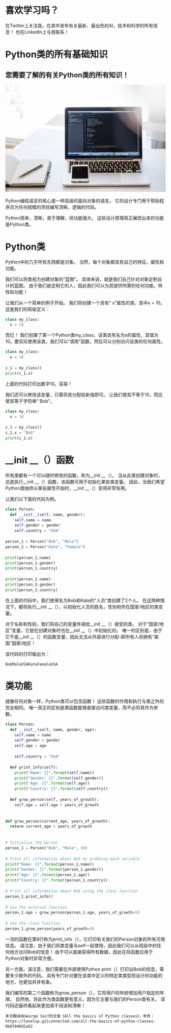 # 喜欢学习吗？

在Twitter上关注我，在其中发布有关最新，最出色的AI，技术和科学的所有信息！ 也在LinkedIn上与我联系！
# Python类的所有基础知识
## 您需要了解的有关Python类的所有知识！
![](1*ICBT-jxfLVgpCO80d897fw.jpeg)

Python编程语言的核心是一种高级的面向对象的语言。 它的设计专门用于帮助程序员为任何规模的项目编写清晰，逻辑的代码。

Python简单，清晰，易于理解，但功能强大。 这些设计原理真正展现出来的功能是Python类。
# Python类

Python中的几乎所有东西都是对象。 当然，每个对象都具有自己的特征，属性和功能。

我们可以将类视为创建对象的“蓝图”。 具体来说，就是我们自己针对对象定制设计的蓝图。 由于我们是定制它的人，因此我们可以为其提供所需的任何功能，特性和功能！

让我们从一个简单的例子开始。 我们将创建一个具有“ x”属性的类，其中x = 10。 这是我们的班级定义：
```python
class my_class:
  x = 10
```

而已！ 我们创建了第一个Python类my_class，该类具有名为x的属性，其值为10。要实际使用该类，我们可以“调用”函数，然后可以分别访问该类的任何属性。
```python
class my_class:
  x = 10

c_1 = my_class()
print(c_1.x)
```

上面的代码打印出数字10。容易！

我们还可以修改该变量，只需将其分配给新值即可。 让我们使其不等于10，而应使其等于字符串“ Bob”。
```python
class my_class:
  x = 10

c_1 = my_class()
c_1.x = "Bob"
print(c_1.x)
```
# __init __（）函数

所有类都有一个可以随时修改的函数，称为__init __（）。 当从此类创建对象时，总是执行__init __（）函数，该函数可用于初始化某些类变量。 因此，当我们希望Python类始终以某些属性开始时，__init __（）变得非常有用。

让我们以下面的代码为例。
```python
class Person:
  def __init__(self, name, gender):
    self.name = name
    self.gender = gender
    self.country = "USA"

person_1 = Person("Bob", "Male")
person_2 = Person("Kate", "Female")

print(person_1.name)
print(person_1.gender)
print(person_1.country)

print(person_2.name)
print(person_2.gender)
print(person_2.country)
```

在上面的代码中，我们使用名为Bob和Kate的“人员”类创建了2个人。 在这两种情况下，都将执行__init __（），以初始化人员的姓名，性别和所在国家/地区的类变量。

对于名称和性别，我们将自己的变量传递给__init __（）接受的类。 对于“国家/地区”变量，它是在创建对象时也在__init __（）中初始化的。 唯一的区别是，由于它不是__init __（）的函数变量，因此无法从外部进行分配-即所有人将拥有“美国”国家/地区！

该代码的打印输出为：
```
BobMaleUSAKateFemaleUSA
```
# 类功能

就像任何对象一样，Python类可以包含函数！ 这些函数的作用和执行与类之外的完全相同。 唯一真正的区别是类函数能够直接访问类变量，而不必将其作为参数。
```python
class Person:
  def __init__(self, name, gender, age):
    self.name = name
    self.gender = gender
    self.age = age
    
    self.country = "USA"
    
  def print_info(self):
    print("Name: {}".format(self.name))
    print("Gender: {}".format(self.gender))
    print("Age: {}".format(self.age))
    print("Country: {}".format(self.country))
    
  def grow_person(self, years_of_growth):
    self.age = self.age + years_of_growth
    
    
def grow_person(current_age, years_of_growth):
  return current_age + years_of_growth


# Initialise the person
person_1 = Person("Bob", "Male", 30)

# Print all information about Bob by grabbing each variable
print("Name: {}".format(person_1.name))
print("Gender: {}".format(person_1.gender))
print("Age: {}".format(person_1.age))
print("Country: {}".format(person_1.country))

# Print all information about Bob using the class function
person_1.print_info()

# Use the external function
person_1.age = grow_person(person_1.age, years_of_growth=5)

# Use the class function
person_1.grow_person(years_of_growth=5)
```

一流的函数在第9行称为print_info（），它打印有关我们的Person对象的所有可用信息。 请注意，由于我们将类变量与self一起使用，因此我们可以从班级中的任何地方访问Bob的信息！ 由于可以直接获得所有数据，因此在将函数应用于Python对象时非常方便。

另一方面，请注意，我们需要在外部使用Python print（）打印出Bob的信息，需要多少额外的代码。 具有专门针对要在该类中定义的特定类类型而设计的功能的地方，也更加井井有条。

我们编写的第二个函数称为grow_person（），它将用户的年龄增加用户指定的年限。 自然地，将此作为类函数更有意义，因为它主要与我们的Person类有关。 该代码还最终看起来更加易于阅读和清晰！
```
本文翻译自George Seif的文章《All the basics of Python classes》，参考：https://levelup.gitconnected.com/all-the-basics-of-python-classes-8b07046d2a52
```

